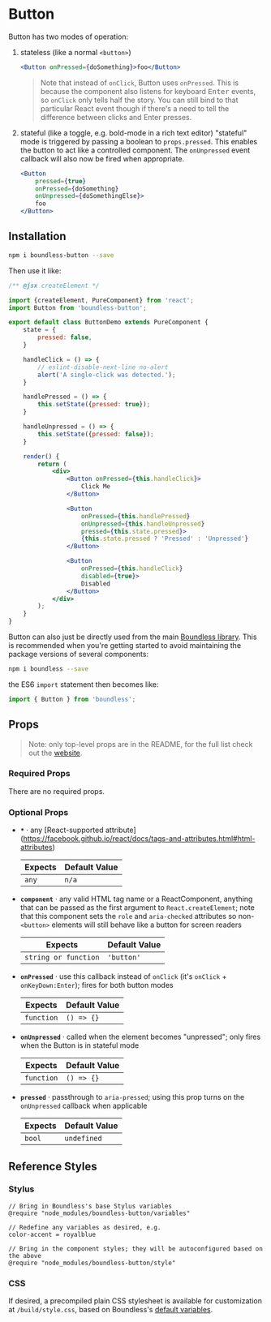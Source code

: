 <!---
THIS IS AN AUTOGENERATED FILE. EDIT PACKAGES/BOUNDLESS-BUTTON/INDEX.JS INSTEAD.
-->
# Button

Button has two modes of operation:

1. stateless (like a normal `<button>`)
   ```jsx
   <Button onPressed={doSomething}>foo</Button>
   ```

   > Note that instead of `onClick`, Button uses `onPressed`. This is because the component also listens for keyboard
   <kbd>Enter</kbd> events, so `onClick` only tells half the story. You can still bind to that particular React event
   though if there's a need to tell the difference between clicks and Enter presses.

2. stateful (like a toggle, e.g. bold-mode in a rich text editor)
   "stateful" mode is triggered by passing a boolean to `props.pressed`. This enables the button to act like a
   controlled component. The `onUnpressed` event callback will also now be fired when appropriate.

   ```jsx
   <Button
       pressed={true}
       onPressed={doSomething}
       onUnpressed={doSomethingElse}>
       foo
   </Button>
   ```

## Installation

```bash
npm i boundless-button --save
```

Then use it like:


```jsx
/** @jsx createElement */

import {createElement, PureComponent} from 'react';
import Button from 'boundless-button';

export default class ButtonDemo extends PureComponent {
    state = {
        pressed: false,
    }

    handleClick = () => {
        // eslint-disable-next-line no-alert
        alert('A single-click was detected.');
    }

    handlePressed = () => {
        this.setState({pressed: true});
    }

    handleUnpressed = () => {
        this.setState({pressed: false});
    }

    render() {
        return (
            <div>
                <Button onPressed={this.handleClick}>
                    Click Me
                </Button>

                <Button
                    onPressed={this.handlePressed}
                    onUnpressed={this.handleUnpressed}
                    pressed={this.state.pressed}>
                    {this.state.pressed ? 'Pressed' : 'Unpressed'}
                </Button>

                <Button
                    onPressed={this.handleClick}
                    disabled={true}>
                    Disabled
                </Button>
            </div>
        );
    }
}
```



Button can also just be directly used from the main [Boundless library](https://www.npmjs.com/package/boundless). This is recommended when you're getting started to avoid maintaining the package versions of several components:

```bash
npm i boundless --save
```

the ES6 `import` statement then becomes like:

```js
import { Button } from 'boundless';
```



## Props

> Note: only top-level props are in the README, for the full list check out the [website](https://boundless.js.org/Button).

### Required Props

There are no required props.


### Optional Props

- __`*`__ &middot; any [React-supported attribute]
  (https://facebook.github.io/react/docs/tags-and-attributes.html#html-attributes)

  Expects | Default Value
  ---     | ---
  `any` | `n/a`

- __`component`__ &middot; any valid HTML tag name or a ReactComponent, anything that can be passed as the
  first argument to `React.createElement`; note that this component sets the `role` and `aria-checked`
  attributes so non-`<button>` elements will still behave like a button for screen readers

  Expects | Default Value
  ---     | ---
  `string or function` | `'button'`

- __`onPressed`__ &middot; use this callback instead of `onClick` (it's `onClick` + `onKeyDown:Enter`); fires for both button modes

  Expects | Default Value
  ---     | ---
  `function` | `() => {}`

- __`onUnpressed`__ &middot; called when the element becomes "unpressed"; only fires when the Button is in stateful mode

  Expects | Default Value
  ---     | ---
  `function` | `() => {}`

- __`pressed`__ &middot; passthrough to `aria-pressed`; using this prop turns on the `onUnpressed` callback when applicable

  Expects | Default Value
  ---     | ---
  `bool` | `undefined`


## Reference Styles
### Stylus
```stylus
// Bring in Boundless's base Stylus variables
@require "node_modules/boundless-button/variables"

// Redefine any variables as desired, e.g.
color-accent = royalblue

// Bring in the component styles; they will be autoconfigured based on the above
@require "node_modules/boundless-button/style"
```

### CSS
If desired, a precompiled plain CSS stylesheet is available for customization at `/build/style.css`, based on Boundless's [default variables](https://github.com/enigma-io/boundless/blob/master/variables.styl).

